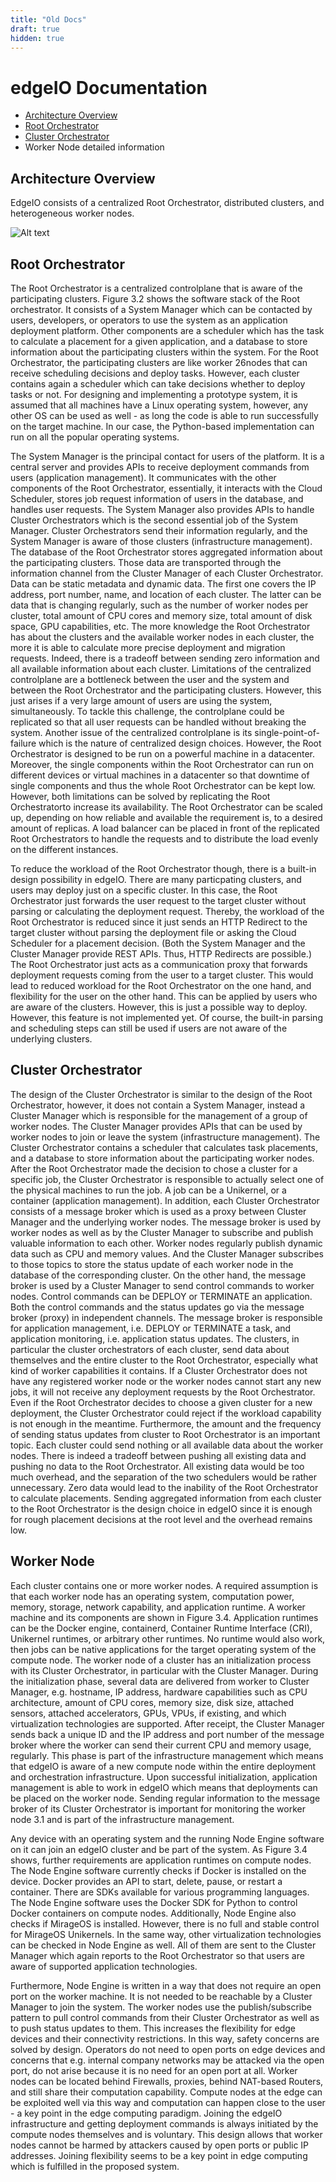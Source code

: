 ```yaml
---
title: "Old Docs"
draft: true
hidden: true
---
```


# edgeIO Documentation

  - [Architecture Overview](#architecture-overview)
  - [Root Orchestrator](#root-orchestrator)
  - [Cluster Orchestrator](#cluster-orchestrator)
  - Worker Node detailed information



## Architecture Overview

EdgeIO consists of a centralized Root Orchestrator, distributed clusters, and heterogeneous worker nodes.

![Alt text](./res/edgeIO_arch.svg)


## Root Orchestrator

The Root Orchestrator is a centralized controlplane that is aware of the participating clusters.
Figure 3.2 shows the software stack of the Root orchestrator. It consists of a System Manager
which can be contacted by users, developers, or operators to use the system as an application
deployment platform. Other components are a scheduler which has the task to calculate a
placement for a given application, and a database to store information about the participating
clusters within the system. For the Root Orchestrator, the participating clusters are like worker
26nodes that can receive scheduling decisions and deploy tasks. However, each cluster contains
again a scheduler which can take decisions whether to deploy tasks or not. For designing
and implementing a prototype system, it is assumed that all machines have a Linux operating
system, however, any other OS can be used as well - as long the code is able to run successfully
on the target machine. In our case, the Python-based implementation can run on all the
popular operating systems.


The System Manager is the principal contact for users of the platform. It is a central server
and provides APIs to receive deployment commands from users (application management). It
communicates with the other components of the Root Orchestrator, essentially, it interacts with
the Cloud Scheduler, stores job request information of users in the database, and handles user
requests. The System Manager also provides APIs to handle Cluster Orchestrators which is
the second essential job of the System Manager. Cluster Orchestrators send their information
regularly, and the System Manager is aware of those clusters (infrastructure management).
The database of the Root Orchestrator stores aggregated information about the participating
clusters. Those data are transported through the information channel from the Cluster Manager
of each Cluster Orchestrator. Data can be static metadata and dynamic data. The first one covers
the IP address, port number, name, and location of each cluster. The latter can be data that is
changing regularly, such as the number of worker nodes per cluster, total amount of CPU cores
and memory size, total amount of disk space, GPU capabilities, etc. The more knowledge the
Root Orchestrator has about the clusters and the available worker nodes in each cluster, the
more it is able to calculate more precise deployment and migration requests. Indeed, there is a
tradeoff between sending zero information and all available information about each cluster.
Limitations of the centralized controlplane are a bottleneck between the user and the system
and between the Root Orchestrator and the participating clusters. However, this just arises if a
very large amount of users are using the system, simultaneously. To tackle this challenge, the
controlplane could be replicated so that all user requests can be handled without breaking
the system. Another issue of the centralized controlplane is its single-point-of-failure which is
the nature of centralized design choices. However, the Root Orchestrator is designed to be
run on a powerful machine in a datacenter. Moreover, the single components within the Root
Orchestrator can run on different devices or virtual machines in a datacenter so that downtime
of single components and thus the whole Root Orchestrator can be kept low. However, both
limitations can be solved by replicating the Root Orchestratorto increase its availability. The
Root Orchestrator can be scaled up, depending on how reliable and available the requirement
is, to a desired amount of replicas. A load balancer can be placed in front of the replicated
Root Orchestrators to handle the requests and to distribute the load evenly on the different
instances.


To reduce the workload of the Root Orchestrator though, there is a built-in design possibility
in edgeIO. There are many particpating clusters, and users may deploy just on a specific
cluster. In this case, the Root Orchestrator just forwards the user request to the target cluster
without parsing or calculating the deployment request. Thereby, the workload of the Root
Orchestrator is reduced since it just sends an HTTP Redirect to the target cluster without
parsing the deployment file or asking the Cloud Scheduler for a placement decision. (Both
the System Manager and the Cluster Manager provide REST APIs. Thus, HTTP Redirects are
possible.) The Root Orchestrator just acts as a communication proxy that forwards deployment
requests coming from the user to a target cluster. This would lead to reduced workload for the Root Orchestrator on the one hand, and flexibility for the user on the other hand. This can be
applied by users who are aware of the clusters. However, this is just a possible way to deploy.
However, this feature is not implemented yet. Of course, the built-in parsing and scheduling
steps can still be used if users are not aware of the underlying clusters.

## Cluster Orchestrator

The design of the Cluster
Orchestrator is similar to the design of the Root Orchestrator, however, it does not contain a
System Manager, instead a Cluster Manager which is responsible for the management of a
group of worker nodes. The Cluster Manager provides APIs that can be used by worker nodes
to join or leave the system (infrastructure management). The Cluster Orchestrator contains
a scheduler that calculates task placements, and a database to store information about the
participating worker nodes. After the Root Orchestrator made the decision to chose a cluster
for a specific job, the Cluster Orchestrator is responsible to actually select one of the physical
machines to run the job. A job can be a Unikernel, or a container (application management).
In addition, each Cluster Orchestrator consists of a message broker which is used as a proxy
between Cluster Manager and the underlying worker nodes. The message broker is used by
worker nodes as well as by the Cluster Manager to subscribe and publish valuable information
to each other. Worker nodes regularly publish dynamic data such as CPU and memory values.
And the Cluster Manager subscribes to those topics to store the status update of each worker
node in the database of the corresponding cluster. On the other hand, the message broker is
used by a Cluster Manager to send control commands to worker nodes. Control commands
can be DEPLOY or TERMINATE an application. Both the control commands and the status
updates go via the message broker (proxy) in independent channels. The message broker is
responsible for application management, i.e. DEPLOY or TERMINATE a task, and application
monitoring, i.e. application status updates.
The clusters, in particular the cluster orchestrators of each cluster, send data about themselves and the entire cluster to the Root Orchestrator, especially what kind of worker capabilities it
contains. If a Cluster Orchestrator does not have any registered worker node or the worker
nodes cannot start any new jobs, it will not receive any deployment requests by the Root
Orchestrator. Even if the Root Orchestrator decides to choose a given cluster for a new
deployment, the Cluster Orchestrator could reject if the workload capability is not enough
in the meantime. Furthermore, the amount and the frequency of sending status updates
from cluster to Root Orchestrator is an important topic. Each cluster could send nothing or
all available data about the worker nodes. There is indeed a tradeoff between pushing all
existing data and pushing no data to the Root Orchestrator. All existing data would be too
much overhead, and the separation of the two schedulers would be rather unnecessary. Zero
data would lead to the inability of the Root Orchestrator to calculate placements. Sending
aggregated information from each cluster to the Root Orchestrator is the design choice in
edgeIO since it is enough for rough placement decisions at the root level and the overhead
remains low.

## Worker Node

Each cluster contains one or more worker nodes. A required assumption is that each worker
node has an operating system, computation power, memory, storage, network capability,
and application runtime. A worker machine and its components are shown in Figure 3.4.
Application runtimes can be the Docker engine, containerd, Container Runtime Interface (CRI),
Unikernel runtimes, or arbitrary other runtimes. No runtime would also work, then jobs can be
native applications for the target operating system of the compute node. The worker node of a
cluster has an initialization process with its Cluster Orchestrator, in particular with the Cluster
Manager. During the initialization phase, several data are delivered from worker to Cluster
Manager, e.g. hostname, IP address, hardware capabilities such as CPU architecture, amount
of CPU cores, memory size, disk size, attached sensors, attached accelerators, GPUs, VPUs,
if existing, and which virtualization technologies are supported. After receipt, the Cluster
Manager sends back a unique ID and the IP address and port number of the message broker
where the worker can send their current CPU and memory usage, regularly. This phase is part
of the infrastructure management which means that edgeIO is aware of a new compute node
within the entire deployment and orchestration infrastructure. Upon successful initialization,
application management is able to work in edgeIO which means that deployments can be
placed on the worker node. Sending regular information to the message broker of its Cluster
Orchestrator is important for monitoring the worker node 3.1 and is part of the infrastructure
management.

Any device with an operating system and the running Node Engine software on it can join
an edgeIO cluster and be part of the system. As Figure 3.4 shows, further requirements are
application runtimes on compute nodes. The Node Engine software currently checks if Docker
is installed on the device. Docker provides an API to start, delete, pause, or restart a container.
There are SDKs available for various programming languages. The Node Engine software uses
the Docker SDK for Python to control Docker containers on compute nodes. Additionally,
Node Engine also checks if MirageOS is installed. However, there is no full and stable control
for MirageOS Unikernels. In the same way, other virtualization technologies can be checked in
Node Engine as well. All of them are sent to the Cluster Manager which again reports to the
Root Orchestrator so that users are aware of supported application technologies.

Furthermore, Node Engine is written in a way that does not require an open port on the
worker machine. It is not needed to be reachable by a Cluster Manager to join the system. The
worker nodes use the publish/subscribe pattern to pull control commands from their Cluster
Orchestrator as well as to push status updates to them. This increases the flexibility for edge
devices and their connectivity restrictions. In this way, safety concerns are solved by design.
Operators do not need to open ports on edge devices and concerns that e.g. internal company
networks may be attacked via the open port, do not arise because it is no need for an open
port at all. Worker nodes can be located behind Firewalls, proxies, behind NAT-based Routers,
and still share their computation capability. Compute nodes at the edge can be exploited well
via this way and computation can happen close to the user - a key point in the edge computing
paradigm. Joining the edgeIO infrastructure and getting deployment commands is always
initiated by the compute nodes themselves and is voluntary. This design allows that worker
nodes cannot be harmed by attackers caused by open ports or public IP addresses. Joining
flexibility seems to be a key point in edge computing which is fulfilled in the proposed system.
